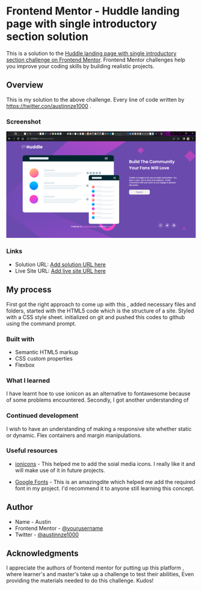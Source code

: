 # Frontend Mentor - Huddle landing page with single introductory section solution

This is a solution to the [Huddle landing page with single introductory section challenge on Frontend Mentor](https://www.frontendmentor.io/challenges/huddle-landing-page-with-a-single-introductory-section-B_2Wvxgi0). Frontend Mentor challenges help you improve your coding skills by building realistic projects.

## Overview

This is my solution to the above challenge.
Every line of code written by https://twitter.con/austinnze1000 .

### Screenshot

![](./images/screenshot.png)

### Links

- Solution URL: [Add solution URL here](https://your-solution-url.com)
- Live Site URL: [Add live site URL here](https://your-live-site-url.com)

## My process

First got the right approach to come up with this , added necessary files and folders,
started with the HTML5 code which is the structure of a site.
Styled with a CSS style sheet.
initialized on git and pushed this codes to github using the command prompt.

### Built with

- Semantic HTML5 markup
- CSS custom properties
- Flexbox

### What I learned

I have learnt hoe to use ionicon as an alternative to fontawesome because of some problems encountered.
Secondly, I got another understanding of 



### Continued development

I wish to have an understanding of making a responsive site whether static or dynamic.
Flex containers and margin manipulations.


### Useful resources

- [ionicons](https://ionicons.com) - This helped me to add the soial media icons.
  I really like it and will make use of it in future projects.

- [Google Fonts](https://fonts.google.com) - This is an amazingdite which helped me add the required font in my project.
  I'd recommend it to anyone still learning this concept.


## Author

- Name - Austin
- Frontend Mentor - [@yourusername](https://www.frontendmentor.io/profile/yourusername)
- Twitter - [@austinnze1000](https://www.twitter.com/austinnze1000)


## Acknowledgments

I appreciate the authors of frontend mentor for putting up this platform ,
where learner's and master's take up a challenge to test their abilities,
Even providing the materials needed to do this challenge. Kudos!
